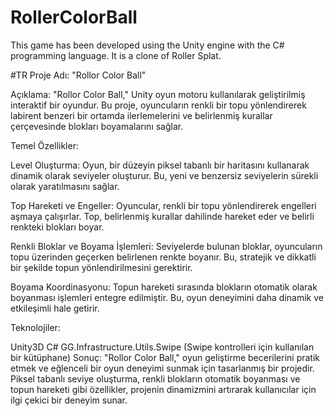 # RollerColorBall
This game has been developed using the Unity engine with the C# programming language. It is a clone of Roller Splat.

#TR
Proje Adı: "Rollor Color Ball"

Açıklama:
"Rollor Color Ball," Unity oyun motoru kullanılarak geliştirilmiş interaktif bir oyundur. Bu proje, oyuncuların renkli bir topu yönlendirerek labirent benzeri bir ortamda ilerlemelerini ve belirlenmiş kurallar çerçevesinde blokları boyamalarını sağlar.

Temel Özellikler:

Level Oluşturma: Oyun, bir düzeyin piksel tabanlı bir haritasını kullanarak dinamik olarak seviyeler oluşturur. Bu, yeni ve benzersiz seviyelerin sürekli olarak yaratılmasını sağlar.

Top Hareketi ve Engeller: Oyuncular, renkli bir topu yönlendirerek engelleri aşmaya çalışırlar. Top, belirlenmiş kurallar dahilinde hareket eder ve belirli renkteki blokları boyar.

Renkli Bloklar ve Boyama İşlemleri: Seviyelerde bulunan bloklar, oyuncuların topu üzerinden geçerken belirlenen renkte boyanır. Bu, stratejik ve dikkatli bir şekilde topun yönlendirilmesini gerektirir.

Boyama Koordinasyonu: Topun hareketi sırasında blokların otomatik olarak boyanması işlemleri entegre edilmiştir. Bu, oyun deneyimini daha dinamik ve etkileşimli hale getirir.

Teknolojiler:

Unity3D
C#
GG.Infrastructure.Utils.Swipe (Swipe kontrolleri için kullanılan bir kütüphane)
Sonuç:
"Rollor Color Ball," oyun geliştirme becerilerini pratik etmek ve eğlenceli bir oyun deneyimi sunmak için tasarlanmış bir projedir. Piksel tabanlı seviye oluşturma, renkli blokların otomatik boyanması ve topun hareketi gibi özellikler, projenin dinamizmini artırarak kullanıcılar için ilgi çekici bir deneyim sunar.
